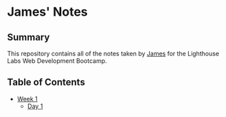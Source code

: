 # James' Notes
## Summary 

This repository contains all of the notes taken by [James](https://github.com/JamesMurphyy) for the Lighthouse Labs Web Development Bootcamp. 

## Table of Contents
* [Week 1](/Week_1)
  * [Day 1](/Week_1/Day_1)
